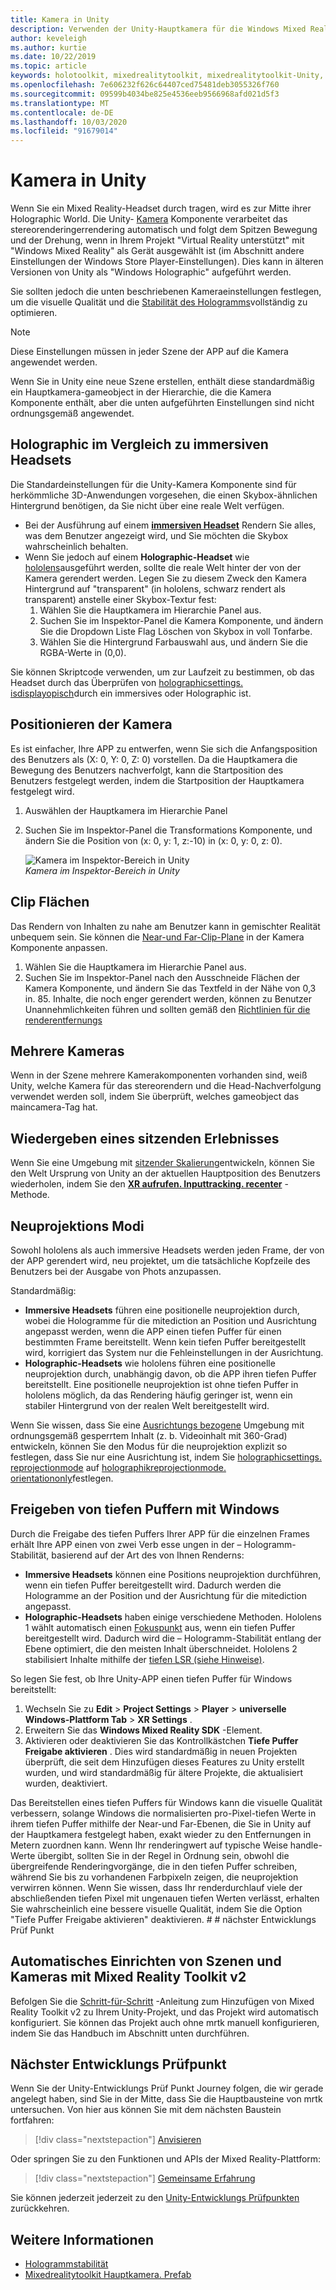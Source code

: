 ```yaml
---
title: Kamera in Unity
description: Verwenden der Unity-Hauptkamera für die Windows Mixed Reality-Entwicklung, um Holographic Rendering durchzuführen.
author: keveleigh
ms.author: kurtie
ms.date: 10/22/2019
ms.topic: article
keywords: holotoolkit, mixedrealitytoolkit, mixedrealitytoolkit-Unity, Holographic-Rendering, Holographic, immersive, Fokuspunkt, tiefen Puffer, nur Ausrichtung, Positional, undurchsichtig, transparent, Clip
ms.openlocfilehash: 7e606232f626c64407ced75481deb3055326f760
ms.sourcegitcommit: 09599b4034be825e4536eeb9566968afd021d5f3
ms.translationtype: MT
ms.contentlocale: de-DE
ms.lasthandoff: 10/03/2020
ms.locfileid: "91679014"
---
```

# <a name="camera-in-unity"></a>Kamera in Unity

Wenn Sie ein Mixed Reality-Headset durch tragen, wird es zur Mitte ihrer Holographic World. Die Unity- [Kamera](https://docs.unity3d.com/Manual/class-Camera.html) Komponente verarbeitet das stereorenderingerrendering automatisch und folgt dem Spitzen Bewegung und der Drehung, wenn in Ihrem Projekt "Virtual Reality unterstützt" mit "Windows Mixed Reality" als Gerät ausgewählt ist (im Abschnitt andere Einstellungen der Windows Store Player-Einstellungen). Dies kann in älteren Versionen von Unity als "Windows Holographic" aufgeführt werden.

Sie sollten jedoch die unten beschriebenen Kameraeinstellungen festlegen, um die visuelle Qualität und die [Stabilität des Hologramms](../platform-capabilities-and-apis/hologram-stability.md)vollständig zu optimieren.

>[!NOTE]
>Diese Einstellungen müssen in jeder Szene der APP auf die Kamera angewendet werden.
>
>Wenn Sie in Unity eine neue Szene erstellen, enthält diese standardmäßig ein Hauptkamera-gameobject in der Hierarchie, die die Kamera Komponente enthält, aber die unten aufgeführten Einstellungen sind nicht ordnungsgemäß angewendet.

## <a name="holographic-vs-immersive-headsets"></a>Holographic im Vergleich zu immersiven Headsets

Die Standardeinstellungen für die Unity-Kamera Komponente sind für herkömmliche 3D-Anwendungen vorgesehen, die einen Skybox-ähnlichen Hintergrund benötigen, da Sie nicht über eine reale Welt verfügen.

* Bei der Ausführung auf einem **[immersiven Headset](../../discover/immersive-headset-hardware-details.md)** Rendern Sie alles, was dem Benutzer angezeigt wird, und Sie möchten die Skybox wahrscheinlich behalten.
* Wenn Sie jedoch auf einem **Holographic-Headset** wie [hololens](../../hololens-hardware-details.md)ausgeführt werden, sollte die reale Welt hinter der von der Kamera gerendert werden. Legen Sie zu diesem Zweck den Kamera Hintergrund auf "transparent" (in hololens, schwarz rendert als transparent) anstelle einer Skybox-Textur fest:
    1. Wählen Sie die Hauptkamera im Hierarchie Panel aus.
    2. Suchen Sie im Inspektor-Panel die Kamera Komponente, und ändern Sie die Dropdown Liste Flag Löschen von Skybox in voll Tonfarbe.
    3. Wählen Sie die Hintergrund Farbauswahl aus, und ändern Sie die RGBA-Werte in (0,0).

Sie können Skriptcode verwenden, um zur Laufzeit zu bestimmen, ob das Headset durch das Überprüfen von [holographicsettings. isdisplayopisch](https://docs.unity3d.com/ScriptReference/XR.WSA.HolographicSettings.IsDisplayOpaque.html)durch ein immersives oder Holographic ist.

## <a name="positioning-the-camera"></a>Positionieren der Kamera

Es ist einfacher, Ihre APP zu entwerfen, wenn Sie sich die Anfangsposition des Benutzers als (X: 0, Y: 0, Z: 0) vorstellen. Da die Hauptkamera die Bewegung des Benutzers nachverfolgt, kann die Startposition des Benutzers festgelegt werden, indem die Startposition der Hauptkamera festgelegt wird.

1. Auswählen der Hauptkamera im Hierarchie Panel
2. Suchen Sie im Inspektor-Panel die Transformations Komponente, und ändern Sie die Position von (x: 0, y: 1, z:-10) in (x: 0, y: 0, z: 0).

   ![Kamera im Inspektor-Bereich in Unity](images/maincamera-350px.png)  
   *Kamera im Inspektor-Bereich in Unity*

## <a name="clip-planes"></a>Clip Flächen

Das Rendern von Inhalten zu nahe am Benutzer kann in gemischter Realität unbequem sein. Sie können die [Near-und Far-Clip-Plane](../platform-capabilities-and-apis/hologram-stability.md#hologram-render-distances) in der Kamera Komponente anpassen.

1. Wählen Sie die Hauptkamera im Hierarchie Panel aus.
2. Suchen Sie im Inspektor-Panel nach den Ausschneide Flächen der Kamera Komponente, und ändern Sie das Textfeld in der Nähe von 0,3 in. 85. Inhalte, die noch enger gerendert werden, können zu Benutzer Unannehmlichkeiten führen und sollten gemäß den [Richtlinien für die renderentfernungs](../platform-capabilities-and-apis/hologram-stability.md#hologram-render-distances)

## <a name="multiple-cameras"></a>Mehrere Kameras

Wenn in der Szene mehrere Kamerakomponenten vorhanden sind, weiß Unity, welche Kamera für das stereorendern und die Head-Nachverfolgung verwendet werden soll, indem Sie überprüft, welches gameobject das maincamera-Tag hat.

## <a name="recentering-a-seated-experience"></a>Wiedergeben eines sitzenden Erlebnisses

Wenn Sie eine Umgebung mit [sitzender Skalierung](../../design/coordinate-systems.md)entwickeln, können Sie den Welt Ursprung von Unity an der aktuellen Hauptposition des Benutzers wiederholen, indem Sie den **[XR aufrufen. Inputtracking. recenter](https://docs.unity3d.com/ScriptReference/XR.InputTracking.Recenter.html)** -Methode.

## <a name="reprojection-modes"></a>Neuprojektions Modi

Sowohl hololens als auch immersive Headsets werden jeden Frame, der von der APP gerendert wird, neu projektet, um die tatsächliche Kopfzeile des Benutzers bei der Ausgabe von Phots anzupassen.

Standardmäßig:

* **Immersive Headsets** führen eine positionelle neuprojektion durch, wobei die Hologramme für die mitediction an Position und Ausrichtung angepasst werden, wenn die APP einen tiefen Puffer für einen bestimmten Frame bereitstellt.  Wenn kein tiefen Puffer bereitgestellt wird, korrigiert das System nur die Fehleinstellungen in der Ausrichtung.
* **Holographic-Headsets** wie hololens führen eine positionelle neuprojektion durch, unabhängig davon, ob die APP ihren tiefen Puffer bereitstellt.  Eine positionelle neuprojektion ist ohne tiefen Puffer in hololens möglich, da das Rendering häufig geringer ist, wenn ein stabiler Hintergrund von der realen Welt bereitgestellt wird.

Wenn Sie wissen, dass Sie eine [Ausrichtungs bezogene](coordinate-systems-in-unity.md#building-an-orientation-only-or-seated-scale-experience) Umgebung mit ordnungsgemäß gesperrtem Inhalt (z. b. Videoinhalt mit 360-Grad) entwickeln, können Sie den Modus für die neuprojektion explizit so festlegen, dass Sie nur eine Ausrichtung ist, indem Sie [holographicsettings. reprojectionmode](https://docs.unity3d.com/ScriptReference/XR.WSA.HolographicSettings.ReprojectionMode.html) auf [holographikreprojectionmode. orientationonly](https://docs.unity3d.com/ScriptReference/XR.WSA.HolographicSettings.HolographicReprojectionMode.html)festlegen.

## <a name="sharing-your-depth-buffers-with-windows"></a>Freigeben von tiefen Puffern mit Windows

Durch die Freigabe des tiefen Puffers Ihrer APP für die einzelnen Frames erhält Ihre APP einen von zwei Verb esse ungen in der – Hologramm-Stabilität, basierend auf der Art des von Ihnen Renderns:

* **Immersive Headsets** können eine Positions neuprojektion durchführen, wenn ein tiefen Puffer bereitgestellt wird. Dadurch werden die Hologramme an der Position und der Ausrichtung für die mitediction angepasst.
* **Holographic-Headsets** haben einige verschiedene Methoden. Hololens 1 wählt automatisch einen [Fokuspunkt](focus-point-in-unity.md) aus, wenn ein tiefen Puffer bereitgestellt wird. Dadurch wird die – Hologramm-Stabilität entlang der Ebene optimiert, die den meisten Inhalt überschneidet. Hololens 2 stabilisiert Inhalte mithilfe der [tiefen LSR (siehe Hinweise)](https://docs.microsoft.com/uwp/api/windows.graphics.holographic.holographiccamerarenderingparameters.setfocuspoint).

So legen Sie fest, ob Ihre Unity-APP einen tiefen Puffer für Windows bereitstellt:

1. Wechseln Sie zu **Edit**  >  **Project Settings**  >  **Player**  >  **universelle Windows-Plattform Tab**  >  **XR Settings** .
2. Erweitern Sie das **Windows Mixed Reality SDK** -Element.
3. Aktivieren oder deaktivieren Sie das Kontrollkästchen **Tiefe Puffer Freigabe aktivieren** .  Dies wird standardmäßig in neuen Projekten überprüft, die seit dem Hinzufügen dieses Features zu Unity erstellt wurden, und wird standardmäßig für ältere Projekte, die aktualisiert wurden, deaktiviert.

Das Bereitstellen eines tiefen Puffers für Windows kann die visuelle Qualität verbessern, solange Windows die normalisierten pro-Pixel-tiefen Werte in ihrem tiefen Puffer mithilfe der Near-und Far-Ebenen, die Sie in Unity auf der Hauptkamera festgelegt haben, exakt wieder zu den Entfernungen in Metern zuordnen kann.  Wenn Ihr renderingwert auf typische Weise handle-Werte übergibt, sollten Sie in der Regel in Ordnung sein, obwohl die übergreifende Renderingvorgänge, die in den tiefen Puffer schreiben, während Sie bis zu vorhandenen Farbpixeln zeigen, die neuprojektion verwirren können.  Wenn Sie wissen, dass Ihr renderdurchlauf viele der abschließenden tiefen Pixel mit ungenauen tiefen Werten verlässt, erhalten Sie wahrscheinlich eine bessere visuelle Qualität, indem Sie die Option "Tiefe Puffer Freigabe aktivieren" deaktivieren. # # nächster Entwicklungs Prüf Punkt

## <a name="automatic-scene-and-camera-setup-with-mixed-reality-toolkit-v2"></a>Automatisches Einrichten von Szenen und Kameras mit Mixed Reality Toolkit v2

Befolgen Sie die [Schritt-für-Schritt](https://microsoft.github.io/MixedRealityToolkit-Unity/Documentation/GettingStartedWithTheMRTK.html) -Anleitung zum Hinzufügen von Mixed Reality Toolkit v2 zu Ihrem Unity-Projekt, und das Projekt wird automatisch konfiguriert. Sie können das Projekt auch ohne mrtk manuell konfigurieren, indem Sie das Handbuch im Abschnitt unten durchführen.

## <a name="next-development-checkpoint"></a>Nächster Entwicklungs Prüfpunkt

Wenn Sie der Unity-Entwicklungs Prüf Punkt Journey folgen, die wir gerade angelegt haben, sind Sie in der Mitte, dass Sie die Hauptbausteine von mrtk untersuchen. Von hier aus können Sie mit dem nächsten Baustein fortfahren:

> [!div class="nextstepaction"]
> [Anvisieren](gaze-in-unity.md)

Oder springen Sie zu den Funktionen und APIs der Mixed Reality-Plattform:

> [!div class="nextstepaction"]
> [Gemeinsame Erfahrung](shared-experiences-in-unity.md)

Sie können jederzeit jederzeit zu den [Unity-Entwicklungs Prüfpunkten](unity-development-overview.md#2-core-building-blocks) zurückkehren.

## <a name="see-also"></a>Weitere Informationen

* [Hologrammstabilität](../platform-capabilities-and-apis/hologram-stability.md)
* [Mixedrealitytoolkit Hauptkamera. Prefab](https://github.com/Microsoft/MixedRealityToolkit-Unity/tree/htk_release/Assets/HoloToolkit/Input/Prefabs)
